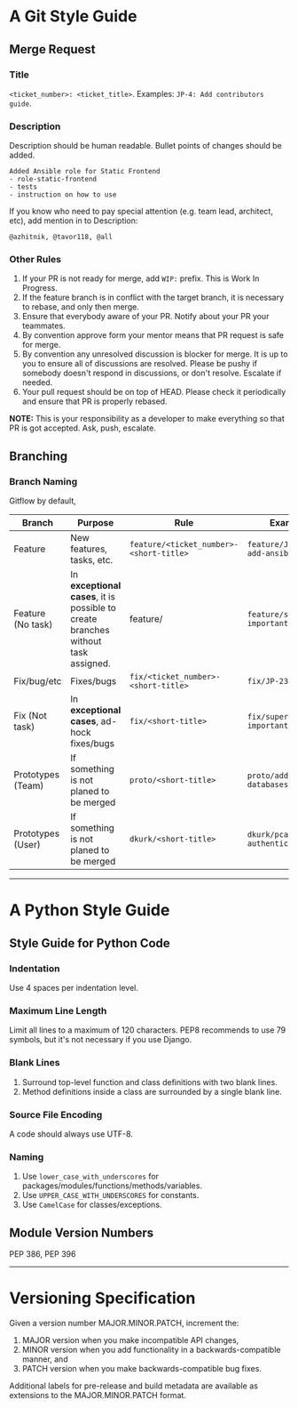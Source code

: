 # A Git Style Guide


## Merge Request

### Title
`<ticket_number>: <ticket_title>`. Examples: `JP-4: Add contributors guide`.

### Description
Description should be human readable. Bullet points of changes should be added.

```
Added Ansible role for Static Frontend
- role-static-frontend
- tests
- instruction on how to use
```
If you know who need to pay special attention (e.g. team lead, architect, etc), add mention in to Description:

```
@azhitnik, @tavor118, @all
```

### Other Rules
1. If your PR is not ready for merge, add `WIP:` prefix. This is Work In Progress.
2. If the feature branch is in conflict with the target branch, it is necessary to rebase, and only then merge.
3. Ensure that everybody aware of your PR. Notify about your PR your teammates.
4. By convention approve form your mentor means that PR request is safe for merge.
5. By convention any unresolved discussion is blocker for merge. It is up to you to ensure all of discussions are resolved. Please be pushy if somebody doesn't respond in discussions, or don't resolve. Escalate if needed.
6. Your pull request should be on top of HEAD. Please check it periodically and ensure that PR is properly rebased.

__NOTE:__ This is your responsibility as a developer to make everything so that PR is got accepted. Ask, push, escalate.


## Branching

### Branch Naming
Gitflow by default, 

| Branch | Purpose | Rule | Example |
| ------ | ------- | ---- | ------- |
| Feature | New features, tasks, etc. | `feature/<ticket_number>-<short-title>` | `feature/JP-1504-add-ansible-role` |
| Feature (No task) | In __exceptional cases__, it is possible to create branches without task assigned. | feature/<short-title> | `feature/something-important` | 
| Fix/bug/etc | Fixes/bugs | `fix/<ticket_number>-<short-title>` | `fix/JP-2342-hsts` |
| Fix (Not task) | In __exceptional cases__, ad-hock fixes/bugs | `fix/<short-title>` | `fix/super-important-fix` |
| Prototypes (Team) | If something is not planed to be merged | `proto/<short-title>` | `proto/additional-databases` |
| Prototypes (User) | If something is not planed to be merged | `dkurk/<short-title>` | `dkurk/pcas-authentication` |


___
# A Python Style Guide

## Style Guide for Python Code

### Indentation
Use 4 spaces per indentation level.

### Maximum Line Length
Limit all lines to a maximum of 120 characters.
PEP8 recommends to use 79 symbols, but it's not necessary if you use Django.

### Blank Lines
1. Surround top-level function and class definitions with two blank lines.
2. Method definitions inside a class are surrounded by a single blank line.

### Source File Encoding
A code should always use UTF-8.

### Naming
1. Use `lower_case_with_underscores` for packages/modules/functions/methods/variables.
2. Use `UPPER_CASE_WITH_UNDERSCORES` for constants.
3. Use `CamelCase` for classes/exceptions.

## Module Version Numbers
PEP 386, PEP 396


___
# Versioning Specification
Given a version number MAJOR.MINOR.PATCH, increment the:

1. MAJOR version when you make incompatible API changes,
2. MINOR version when you add functionality in a backwards-compatible manner, and
3. PATCH version when you make backwards-compatible bug fixes.

Additional labels for pre-release and build metadata are available as extensions to the MAJOR.MINOR.PATCH format.
